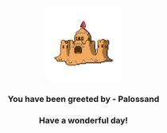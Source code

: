 <p align="center">
    <img src="https://raw.githubusercontent.com/PokeAPI/sprites/master/sprites/pokemon/770.png" width="150" height="150">
</p>
<h3 align="center">You have been greeted by - <b>Palossand</b></h3>
<h3 align="center">Have a wonderful day!</h3>
